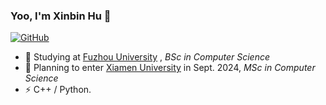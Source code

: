 ### Yoo, I'm Xinbin Hu 👋

[![GitHub](https://img.shields.io/badge/dynamic/json?logo=github&label=GitHub&labelColor=495867&color=495867&query=%24.data.totalSubs&url=https%3A%2F%2Fapi.spencerwoo.com%2Fsubstats%2F%3Fsource%3Dgithub%26queryKey%3Dhayschan&style=flat-square)](https://github.com/GodotHXB)

- 🍻 Studying at [Fuzhou University](https://www.fzu.edu.cn/) , _BSc in Computer Science_
- 🎯 Planning to enter [Xiamen University](https://www.xmu.edu.cn/) in Sept. 2024, _MSc in Computer Science_
- ⚡ C++ / Python.

<!---
GodotHXB/GodotHXB is a ✨ special ✨ repository because its `README.md` (this file) appears on your GitHub profile.
You can click the Preview link to take a look at your changes.
--->
